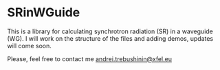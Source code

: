 # SRinWGuide

This is a library for calculating synchrotron radiation (SR) in a waveguide (WG). I will work on the structure of the files and adding demos, updates will come soon. 

Please, feel free to contact me andrei.trebushinin@xfel.eu
